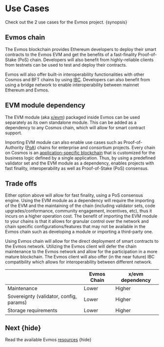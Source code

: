 <!--
order: 3
-->

# Use Cases

Check out the 2 use cases for the Evmos project. {synopsis}

## Evmos chain

The Evmos blockchain provides Ethereum developers to deploy their smart contracts to the
Evmos EVM and get the benefits of a fast-finality Proof-of-Stake (PoS) chain. Developers will
also benefit from highly-reliable clients from testnets can be used to test and deploy their
contracts.

Evmos will also offer built-in interoperability functionalities with other Cosmos and BFT chains by using [IBC](https://cosmos.network/ibc). Developers can also benefit from using a bridge network to enable interoperability between mainnet Ethereum and Evmos.

## EVM module dependency

The EVM module (aka [x/evm](https://github.com/reapchain/ethermint/tree/main/x/evm)) packaged inside
Evmos can be used separately as its own standalone module. This can be added as a dependency to
any Cosmos chain, which will allow for smart contract support.

Importing EVM module can also enable use cases such as Proof-of-Authority
([PoA](https://en.wikipedia.org/wiki/Proof_of_authority)) chains for enterprise and consortium
projects. Every chain on Cosmos is an [application-specific
blockchain](https://docs.cosmos.network/master/intro/why-app-specific.html) that is customized for
the business logic defined by a single application. Thus, by using a predefined validator set and
the EVM module as a dependency, enables projects with fast finality, interoperability as well as
Proof-of-Stake (PoS) consensus.

## Trade offs

Either option above will allow for fast finality, using a PoS consensus engine. Using the EVM module
as a dependency will require the importing of the EVM and the maintaining of the chain (including
validator sets, code upgrades/conformance, community engagement, incentives, etc), thus it incurs on a
higher operation cost. The benefit of importing the EVM module to your chains is that it allows for
granular control over the network and chain specific configurations/features that may not be
available in the Evmos chain such as developing a module or importing a third-party one.

Using Evmos chain will allow for the direct deployment of smart contracts to the Evmos
network. Utilizing the Evmos client will defer the chain maintenance to the Evmos network
and allow for the participation in a more mature blockchain. The Evmos client will also offer
(in the near future) IBC compatibility which allows for interoperability between different network.

|                                         | Evmos Chain     | x/evm dependency |
|-----------------------------------------|-----------------|------------------|
| Maintenance                             | Lower           | Higher           |
| Sovereignty (validator, config, params) | Lower           | Higher           |
| Storage requirements                    | Lower           | Higher           |

## Next {hide}

Read the available Evmos [resources](./resources.md) {hide}
